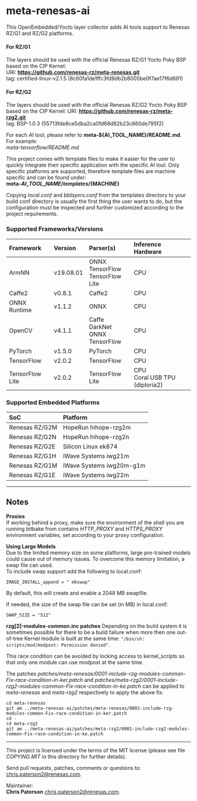 # meta-renesas-ai #
This OpenEmbedded/Yocto layer collector adds AI tools support to Renesas RZ/G1
and RZ/G2 platforms.

#### For RZ/G1 ####
The layers should be used with the official Renesas RZ/G1 Yocto Poky BSP based
on the CIP Kernel:  
URI: **https://github.com/renesas-rz/meta-renesas.git**  
tag: certified-linux-v2.1.5 (8c60fa1de1ffc3fd9db2b8005be0f7ae17f6d691)

#### For RZ/G2 ####
The layers should be used with the official Renesas RZ/G2 Yocto Poky BSP based
on the CIP Kernel:
URI: **https://github.com/renesas-rz/meta-rzg2.git**  
tag: BSP-1.0.3 (55713fde8ce5dba2ca0fd68d82b23c660de795f2)


For each AI tool, please refer to **meta-${AI\_TOOL\_NAME}/README.md**. For
example:  
*meta-tensorflow/README.md*


This project comes with template files to make it easier for the user to quickly
integrate their specific application with the specific AI tool. Only specific
platforms are supported, therefore template files are machine specific and can
be found under:  
**meta-${AI\_TOOL\_NAME}/templates/${MACHINE}**  


Copying *local.conf* and *bblayers.conf* from the templates directory to your
build conf directory is usually the first thing the user wants to do, but
the configuration must be inspected and further customized according to the
project requirements.

### Supported Frameworks/Versions ###

| Framework       | Version   | Parser(s)                              | Inference Hardware               |
| :-------------- | :-------- | :------------------------------------- | :------------------------------- |
| ArmNN           | v19.08.01 | ONNX<br>TensorFlow<br>TensorFlow Lite  | CPU                              |
| Caffe2          | v0.8.1    | Caffe2                                 | CPU                              |
| ONNX Runtime    | v1.1.2    | ONNX                                   | CPU                              |
| OpenCV          | v4.1.1    | Caffe<br>DarkNet<br>ONNX<br>TensorFlow | CPU                              |
| PyTorch         | v1.5.0    | PyTorch                                | CPU                              |
| TensorFlow      | v2.0.2    | TensorFlow                             | CPU                              |
| TensorFlow Lite | v2.0.2    | TensorFlow Lite                        | CPU<br>Coral USB TPU (diploria2) |

### Supported Embedded Platforms ###

| SoC            | Platform                 |
| :------------- | :----------------------- |
| Renesas RZ/G2M | HopeRun hihope-rzg2m     |
| Renesas RZ/G2N | HopeRun hihope-rzg2n     |
| Renesas RZ/G2E | Silicon Linux ek874      |
| Renesas RZ/G1H | iWave Systems iwg21m     |
| Renesas RZ/G1M | iWave Systems iwg20m-g1m |
| Renesas RZ/G1E | iWave Systems iwg22m     |

---

## Notes ##
**Proxies**  
If working behind a proxy, make sure the environment of the shell you are
running bitbake from contains *HTTP\_PROXY* and *HTTPS\_PROXY* environment
variables, set according to your proxy configuration.


**Using Large Models**  
Due to the limited memory size on some platforms, large pre-trained models could
cause out of memory issues. To overcome this memory limitation, a swap file can
used.  
To include swap support add the following to local.conf:  
```
IMAGE_INSTALL_append = " mkswap"
```


By default, this will create and enable a 2048 MB swapfile.  


If needed, the size of the swap file can be set (in MB) in local.conf:  
```
SWAP_SIZE = "512"
```

**rzg[2]-modules-common.inc patches**
Depending on the build system it is sometimes possible for there to be a build
failure when more then one out-of-tree Kernel module is built at the same time:
`"/bin/sh: scripts/mod/modpost: Permission denied"`.

This race condition can be avoided by locking access to kernel_scripts so that
only one module can use modpost at the same time.

The patches *patches/meta-renesas/0001-include-rzg-modules-common-Fix-race-condition-in-ker.patch*
and *patches/meta-rzg2/0001-include-rzg2-modules-common-Fix-race-condition-in-ke.patch*
can be applied to *meta-renesas* and *meta-rzg2* respectively to apply the above
fix.

```
cd meta-renesas
git am ../meta-renesas-ai/patches/meta-renesas/0001-include-rzg-modules-common-Fix-race-condition-in-ker.patch
cd -
cd meta-rzg2
git am ../meta-renesas-ai/patches/meta-rzg2/0001-include-rzg2-modules-common-Fix-race-condition-in-ke.patch
```

---


This project is licensed under the terms of the MIT license (please see file
*COPYING.MIT* in this directory for further details).


Send pull requests, patches, comments or questions to:  
[chris.paterson2@renesas.com](mailto:chris.paterson2@renesas.com).


Maintainer:  
**Chris Paterson** [chris.paterson2@renesas.com](mailto:chris.paterson2@renesas.com).
